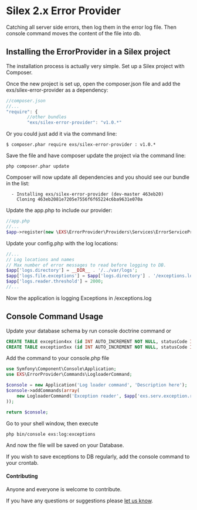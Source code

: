 Silex 2.x Error Provider
==========================

Catching all server side errors, then log them in the error log file.
Then console command moves the content of the file into db.


## Installing the ErrorProvider in a Silex project
The installation process is actually very simple.  Set up a Silex project with Composer.

Once the new project is set up, open the composer.json file and add the exs/silex-error-provider as a dependency:
``` js
//composer.json
//...
"require": {
        //other bundles
        "exs/silex-error-provider": "v1.0.*"
```
Or you could just add it via the command line:
```
$ composer.phar require exs/silex-error-provider : v1.0.*
```

Save the file and have composer update the project via the command line:
``` shell
php composer.phar update
```
Composer will now update all dependencies and you should see our bundle in the list:
``` shell
  - Installing exs/silex-error-provider (dev-master 463eb20)
    Cloning 463eb2081e7205e7556f6f65224c6ba9631e070a
```

Update the app.php to include our provider:
``` php
//app.php
//...
$app->register(new \EXS\ErrorProvider\Providers\Services\ErrorServiceProvider());
```
Update your config.php with the log locations:
```php
//...
// Log locations and names
// Max number of error messages to read before logging to DB.
$app['logs.directory'] = __DIR__ . '/../var/logs';
$app['logs.file.exceptions'] = $app['logs.directory'] . '/exceptions.log';
$app['logs.reader.threshold'] = 2000;
//...
```
Now the application is logging Exceptions in /exceptions.log


## Console Command Usage

Update your database schema by run console doctrine command 
or 
```sql
CREATE TABLE exception4xx (id INT AUTO_INCREMENT NOT NULL, statusCode INT NOT NULL, message LONGTEXT DEFAULT NULL, requestUrl VARCHAR(255) DEFAULT NULL, referrer VARCHAR(255) DEFAULT NULL, userAgent VARCHAR(255) DEFAULT NULL, remoteIp VARCHAR(45) DEFAULT NULL, method VARCHAR(10) DEFAULT NULL, queryString LONGTEXT DEFAULT NULL, hostname VARCHAR(255) DEFAULT NULL, request LONGTEXT DEFAULT NULL, logged DATETIME NOT NULL, PRIMARY KEY(id)) DEFAULT CHARACTER SET utf8 COLLATE utf8_unicode_ci ENGINE = InnoDB;
CREATE TABLE exception5xx (id INT AUTO_INCREMENT NOT NULL, statusCode INT DEFAULT NULL, file VARCHAR(255) DEFAULT NULL, line INT DEFAULT NULL, message LONGTEXT DEFAULT NULL, trace LONGTEXT DEFAULT NULL, requestUrl VARCHAR(255) DEFAULT NULL, referrer VARCHAR(255) DEFAULT NULL, userAgent VARCHAR(255) DEFAULT NULL, remoteIp VARCHAR(45) DEFAULT NULL, method VARCHAR(10) DEFAULT NULL, queryString LONGTEXT DEFAULT NULL, hostname VARCHAR(255) DEFAULT NULL, request LONGTEXT DEFAULT NULL, logged DATETIME NOT NULL, PRIMARY KEY(id)) DEFAULT CHARACTER SET utf8 COLLATE utf8_unicode_ci ENGINE = InnoDB;
```


Add the command to your console.php file
```php
use Symfony\Component\Console\Application;
use EXS\ErrorProvider\Commands\LogloaderCommand;

$console = new Application('Log loader command', 'Description here');
$console->addCommands(array(
    new LogloaderCommand('Exception reader', $app['exs.serv.exception.reader'])
));

return $console;
```
Go to your shell window, then execute
```shell 
php bin/console exs:log:exceptions
```
And now the file will be saved on your Database.

If you wish to save exceptions to DB regularly, add the console command to your crontab.



#### Contributing ####
Anyone and everyone is welcome to contribute.

If you have any questions or suggestions please [let us know][1].

[1]: http://www.ex-situ.com/